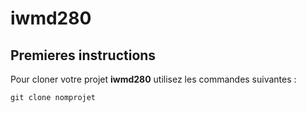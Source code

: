 # iwmd280
## Premieres instructions
Pour cloner votre projet **iwmd280** utilisez les commandes suivantes :
```
git clone nomprojet

```